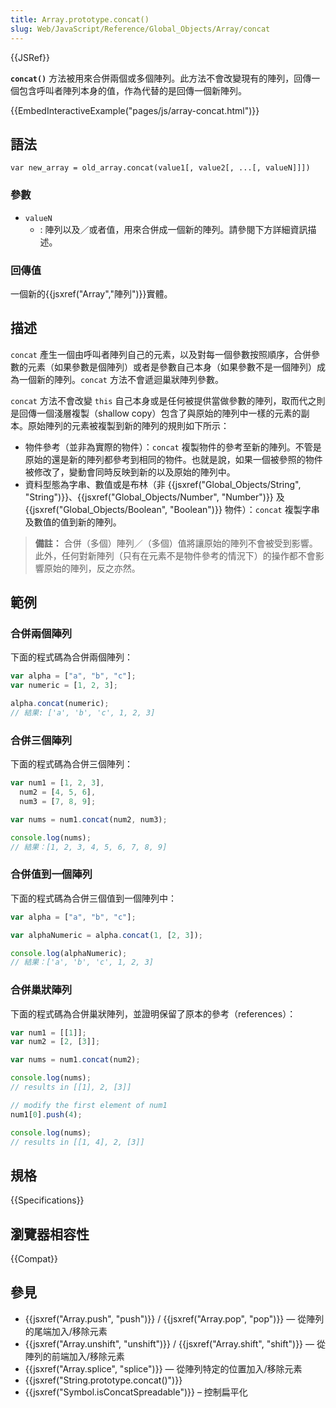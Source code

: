 ```yaml
---
title: Array.prototype.concat()
slug: Web/JavaScript/Reference/Global_Objects/Array/concat
---
```


{{JSRef}}

**`concat()`** 方法被用來合併兩個或多個陣列。此方法不會改變現有的陣列，回傳一個包含呼叫者陣列本身的值，作為代替的是回傳一個新陣列。

{{EmbedInteractiveExample("pages/js/array-concat.html")}}

## 語法

```plain
var new_array = old_array.concat(value1[, value2[, ...[, valueN]]])
```

### 參數

- `valueN`
  - : 陣列以及／或者值，用來合併成一個新的陣列。請參閱下方詳細資訊描述。

### 回傳值

一個新的{{jsxref("Array","陣列")}}實體。

## 描述

`concat` 產生一個由呼叫者陣列自己的元素，以及對每一個參數按照順序，合併參數的元素（如果參數是個陣列）或者是參數自己本身（如果參數不是一個陣列）成為一個新的陣列。`concat` 方法不會遞迴巢狀陣列參數。

`concat` 方法不會改變 `this` 自己本身或是任何被提供當做參數的陣列，取而代之則是回傳一個淺層複製（shallow copy）包含了與原始的陣列中一樣的元素的副本。原始陣列的元素被複製到新的陣列的規則如下所示：

- 物件參考（並非為實際的物件）：`concat` 複製物件的參考至新的陣列。不管是原始的還是新的陣列都參考到相同的物件。也就是說，如果一個被參照的物件被修改了，變動會同時反映到新的以及原始的陣列中。
- 資料型態為字串、數值或是布林（非 {{jsxref("Global_Objects/String", "String")}}、{{jsxref("Global_Objects/Number", "Number")}} 及 {{jsxref("Global_Objects/Boolean", "Boolean")}} 物件）：`concat` 複製字串及數值的值到新的陣列。

> **備註：** 合併（多個）陣列／（多個）值將讓原始的陣列不會被受到影響。此外，任何對新陣列（只有在元素不是物件參考的情況下）的操作都不會影響原始的陣列，反之亦然。

## 範例

### 合併兩個陣列

下面的程式碼為合併兩個陣列：

```js
var alpha = ["a", "b", "c"];
var numeric = [1, 2, 3];

alpha.concat(numeric);
// 結果: ['a', 'b', 'c', 1, 2, 3]
```

### 合併三個陣列

下面的程式碼為合併三個陣列：

```js
var num1 = [1, 2, 3],
  num2 = [4, 5, 6],
  num3 = [7, 8, 9];

var nums = num1.concat(num2, num3);

console.log(nums);
// 結果：[1, 2, 3, 4, 5, 6, 7, 8, 9]
```

### 合併值到一個陣列

下面的程式碼為合併三個值到一個陣列中：

```js
var alpha = ["a", "b", "c"];

var alphaNumeric = alpha.concat(1, [2, 3]);

console.log(alphaNumeric);
// 結果：['a', 'b', 'c', 1, 2, 3]
```

### 合併巢狀陣列

下面的程式碼為合併巢狀陣列，並證明保留了原本的參考（references）：

```js
var num1 = [[1]];
var num2 = [2, [3]];

var nums = num1.concat(num2);

console.log(nums);
// results in [[1], 2, [3]]

// modify the first element of num1
num1[0].push(4);

console.log(nums);
// results in [[1, 4], 2, [3]]
```

## 規格

{{Specifications}}

## 瀏覽器相容性

{{Compat}}

## 參見

- {{jsxref("Array.push", "push")}} / {{jsxref("Array.pop", "pop")}} — 從陣列的尾端加入/移除元素
- {{jsxref("Array.unshift", "unshift")}} / {{jsxref("Array.shift", "shift")}} — 從陣列的前端加入/移除元素
- {{jsxref("Array.splice", "splice")}} — 從陣列特定的位置加入/移除元素
- {{jsxref("String.prototype.concat()")}}
- {{jsxref("Symbol.isConcatSpreadable")}} – 控制扁平化
